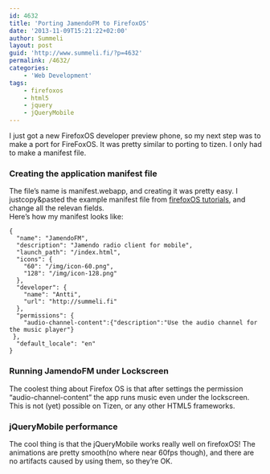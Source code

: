 ```yaml
---
id: 4632
title: 'Porting JamendoFM to FirefoxOS'
date: '2013-11-09T15:21:22+02:00'
author: Summeli
layout: post
guid: 'http://www.summeli.fi/?p=4632'
permalink: /4632/
categories:
    - 'Web Development'
tags:
    - firefoxos
    - html5
    - jquery
    - jQueryMobile
---
```


I just got a new FirefoxOS developer preview phone, so my next step was to make a port for FireFoxOS. It was pretty similar to porting to tizen. I only had to make a manifest file.

### Creating the application manifest file

The file’s name is manifest.webapp, and creating it was pretty easy. I justcopy&amp;pasted the example manifest file from [firefoxOS tutorials](https://developer.mozilla.org/en-US/Apps/Developing/Manifest), and change all the relevan fields.  
Here’s how my manifest looks like:

```
{
  "name": "JamendoFM",
  "description": "Jamendo radio client for mobile",
  "launch_path": "/index.html",
  "icons": {
    "60": "/img/icon-60.png",
    "128": "/img/icon-128.png"
  },
  "developer": {
    "name": "Antti",
    "url": "http://summeli.fi"
  },
  "permissions": {
    "audio-channel-content":{"description":"Use the audio channel for the music player"}
 },
  "default_locale": "en"
}
```

### Running JamendoFM under Lockscreen

The coolest thing about Firefox OS is that after settings the permission “audio-channel-content” the app runs music even under the lockscreen. This is not (yet) possible on Tizen, or any other HTML5 frameworks.

### jQueryMobile performance

The cool thing is that the jQueryMobile works really well on firefoxOS! The animations are pretty smooth(no where near 60fps though), and there are no artifacts caused by using them, so they’re OK.